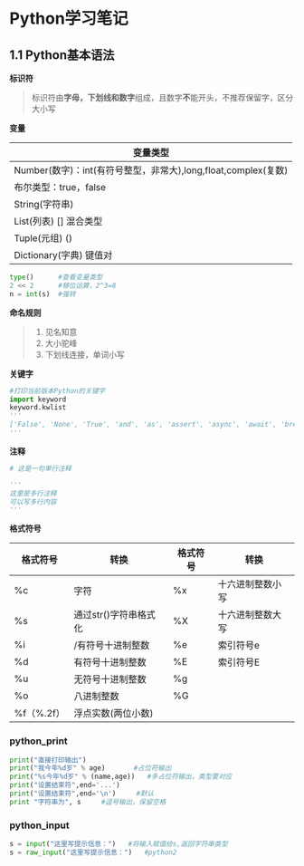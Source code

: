 # Python学习笔记

## 1.1 Python基本语法

**标识符**

> 标识符由**字母，下划线和数字**组成，且数字**不**能开头，不推荐保留字，区分大小写

**变量**

|变量类型|
| --------------- |
| Number(数字)：int(有符号整型，非常大),long,float,complex(复数) |
| 布尔类型：true，false |
| String(字符串)   |
| List(列表)  []  混合类型 |
| Tuple(元组)  () |
| Dictionary(字典)  键值对 |

~~~~python
type()		#查看变量类型
2 << 2		#移位运算，2^3=8
n = int(s)	#强转

~~~~

**命名规则**

> 1. 见名知意
> 2. 大小驼峰
> 3. 下划线连接，单词小写

**关键字**

~~~~python
#打印当前版本Python的关键字
import keyword
keyword.kwlist
'''
['False', 'None', 'True', 'and', 'as', 'assert', 'async', 'await', 'break', 'class', 'continue', 'def', 'del', 'elif', 'else', 'except', 'finally', 'for', 'from', 'global', 'if', 'import', 'in', 'is', 'lambda', 'nonlocal', 'not', 'or', 'pass', 'raise', 'return', 'try', 'while', 'with', 'yield']
'''
~~~~

**注释**

~~~~python
# 这是一句单行注释
~~~~

~~~~python
'''
这里是多行注释
可以写多行内容
'''
~~~~

**格式符号**

| 格式符号 | 转换 | 格式符号 | 转换 |
| ------ | ---- | ------ | -------- |
| %c       | 字符 |%x|十六进制整数小写|
| %s       | 通过str()字符串格式化 |%X|十六进制整数大写|
| %i       | /有符号十进制整数 |%e|索引符号e|
| %d       | 有符号十进制整数 |%E|索引符号E|
| %u       | 无符号十进制整数 |%g||
| %o | 八进制整数 |%G||
| %f（%.2f） | 浮点实数(两位小数) |||


### python_print

~~~~python
print("直接打印输出")
print("我今年%d岁" % age)		#占位符输出
print("%s今年%d岁" % (name,age))	#多占位符输出，类型要对应
print("设置结束符",end='...')
print("设置结束符",end='\n')		#默认
print "字符串为", s		#逗号输出，保留空格
~~~~

### python_input

~~~~python
s = input("这里写提示信息：")	#将输入赋值给s,返回字符串类型
s = raw_input("这里写提示信息：")	#python2
~~~~

